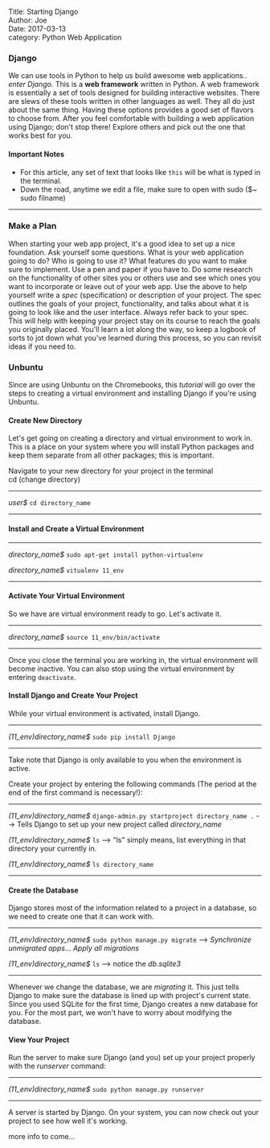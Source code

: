 Title: Starting Django     
Author: Joe      
Date: 2017-03-13      
category: Python Web Application  

### Django  

We can use tools in Python to help us build awesome web applications.. *enter Django.* This is a **web framework** written in Python. A web framework is essentially a set of tools designed for building interactive websites. There are slews of these tools written in other languages as well. They all do just about the same thing. Having these options provides a good set of flavors to choose from. After you feel comfortable with building a web application using Django; don't stop there! Explore others and pick out the one that works best for you.  

#### Important Notes    

- For this article, any set of text that looks like `this` will be what is typed in the terminal.  
- Down the road, anytime we edit a file, make sure to open with sudo ($~ sudo filname)  

***  

### Make a Plan  

When starting your web app project, it's a good idea to set up a nice foundation. Ask yourself some questions. What is your web application going to do? Who is going to use it? What features do you want to make sure to implement. Use a pen and paper if you have to. Do some research on the functionality of other sites you or others use and see which ones you want to incorporate or leave out of your web app. Use the above to help yourself write a *spec* (specification) or description of your project. The spec outlines the goals of your project, functionality, and talks about what it is going to look like and the user interface. Always refer back to your spec. This will help with keeping your project stay on its course to reach the goals you originally placed. You'll learn a lot along the way, so keep a logbook of sorts to jot down what you've learned during this process, so you can revisit ideas if you need to.  

### Unbuntu  

Since are using Unbuntu on the Chromebooks, this *tutorial* will go over the steps to creating a virtual environment and installing Django if you're using Unbuntu.  

#### Create New Directory  
Let's get going on creating a directory and virtual environment to work in. This is a place on your system where you will install Python packages and keep them separate from all other packages; this is important.  

Navigate to your new directory for your project in the terminal  
cd (change directory)  

***  
*user$* `cd directory_name`  
***  

#### Install and Create a Virtual Environment  

***  
*directory_name$* `sudo apt-get install python-virtualenv`    

*directory_name$* `vitualenv 11_env`    

***  

#### Activate Your Virtual Environment  
So we have are virtual environment ready to go. Let's activate it.    

***  

*directory_name$* `source 11_env/bin/activate`    

***  

Once you close the terminal you are working in, the virtual environment will become inactive. You can also stop using the virtual environment by entering `deactivate`.  

#### Install Django and Create Your Project  

While your virtual environment is activated, install Django.  

***  

*(11_env)directory_name$* `sudo pip install Django`  

***  

Take note that Django is only available to you when the environment is active.  

Create your project by entering the following commands (The period at the end of the first command is necessary!):  

***  

*(11_env)directory_name$* `django-admin.py startproject directory_name .` --> Tells Django to set up your new project called *directory_name*  

*(11_env)directory_name$* `ls` --> "ls" simply means, list everything in that directory your currently in.  

*(11_env)directory_name$* `ls directory_name`  

***  

#### Create the Database  
Django stores most of the information related to a project in a database, so we need to create one that it can work with.  

***  

*(11_env)directory_name$* `sudo python manage.py migrate`  --> *Synchronize unmigrated apps*... *Apply all migrations*    

*(11_env)directory_name$* `ls` --> notice the *db.sqlite3*  

***  

Whenever we change the database, we are *migrating* it. This just tells Django to make sure the database is lined up with project's current state. Since you used SQLite for the first time, Django creates a new database for you. For the most part, we won't have to worry about modifying the database.  

#### View Your Project  

Run the server to make sure Django (and you) set up your project properly with the *runserver* command:  

***  

*(11_env)directory_name$* `sudo python manage.py runserver`  

***  

A server is started by Django. On your system, you can now check out your project to see how well it's working.  

more info to come...  
